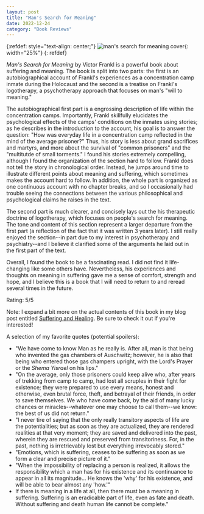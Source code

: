 ```yaml
---
layout: post
title: "Man's Search for Meaning"
date: 2022-12-24
category: "Book Reviews"
---
```


{:refdef: style="text-align: center;"}
![man's search for meaning cover](https://ryanlu41.github.io/images/blog/mans_search_for_meaning_cover.jpeg){: width="25%"}
{: refdef}


*Man's Search for Meaning* by Victor Frankl is a powerful book about suffering and meaning. The book is split into two parts: the first is an autobiographical account of Frankl's experiences as a concentration camp inmate during the Holocaust and the second is a treatise on Frankl's logotherapy, a psychotherapy approach that focuses on man's "will to meaning."

The autobiographical first part is a engrossing description of life within the concentration camps. Importantly, Frankl skillfully elucidates the psychological effects of the camps' conditions on the inmates using stories; as he describes in the introduction to the account, his goal is to answer the question: "How was everyday life in a concentration camp reflected in the mind of the average prisoner?" Thus, his story is less about grand sacrifices and martyrs, and more about the survival of "common prisoners" and the "multitutde of small torments." I found his stories extremely compelling, although I found the organization of the section hard to follow. Frankl does not tell the story in chronological order. Instead, he jumps around time to illustrate different points about meaning and suffering, which sometimes makes the account hard to follow. In addition, the whole part is organized as one continuous account with no chapter breaks, and so I occasionally had trouble seeing the connections between the various philosophical and psychological claims he raises in the text. 

The second part is much clearer, and concisely lays out the his therapeutic doctrine of logotherapy, which focuses on people's search for meaning. The tone and content of this section represent a larger departure from the first part (a reflection of the fact that it was written 3 years later). I still really enjoyed the section--in part due to my interest in psychotherapy and psychiatry--and I believe it clarified some of the arguments he laid out in the first part of the text. 

Overall, I found the book to be a fascinating read. I did not find it life-changing like some others have. Nevertheless, his experiences and thoughts on meaning in suffering gave me a sense of comfort, strength and hope, and I believe this is a book that I will need to return to and reread several times in the future. 

Rating: 5/5

Note: I expand a bit more on the actual contents of this book in my blog post entitled <a href= "{% post_url 2022-12-22-Suffering-and-Healing %}">Suffering and Healing</a>. Be sure to check it out if you're interested!

A selection of my favorite quotes (potential spoilers):
* "We have come to know Man as he really is. After all, man is that being who invented the gas chambers of Auschwitz; however, he is also that being who entered those gas champers upright, with the Lord's Prayer or the *Shema Yisrael* on his lips."
* "On the average, only those prisoners could keep alive who, after years of trekking from camp to camp, had lost all scruples in their fight for existence; they were prepared to use every means, honest and otherwise, even brutal force, theft, and betrayal of their friends, in order to save themselves. We who have come back, by the aid of many lucky chances or miracles--whatever one may choose to call them--we know: the best of us did not return."
* "I never tire of saying that the only really transitory aspects of life are the potentialities; but as soon as they are actualized, they are rendered realities at that very moment; they are saved and delivered into the past, wherein they are rescued and preserved from transitoriness. For, in the past, nothing is irretrievably lost but everything irrevocably stored."
* "Emotions, which is suffering, ceases to be suffering as soon as we form a clear and precise picture of it."
* "When the impossibility of replacing a person is realized, it allows the responsibility which a man has for his existence and its continuance to appear in all its magnitude... He knows the 'why' for his existence, and will be able to bear almost any 'how.'"
* If there is meaning in a life at all, then there must be a meaning in suffering. Suffering is an eradicable part of life, even as fate and death. Without suffering and death human life cannot be complete."